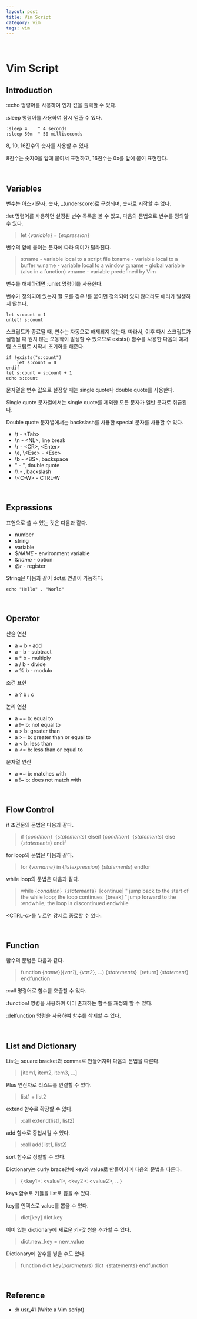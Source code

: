 ```yaml
---
layout: post
title: Vim Script
category: vim
tags: vim
---
```


&nbsp;

# Vim Script

## Introduction

:echo 명령어를 사용하여 인자 값을 출력할 수 있다.

:sleep 명령어를 사용하여 잠시 멈출 수 있다.

~~~vim
:sleep 4	" 4 seconds
:sleep 50m	" 50 milliseconds
~~~



8, 10, 16진수의 숫자를 사용할 수 있다.

8진수는 숫자0을 앞에 붙여서 표현하고, 16진수는 0x를 앞에 붙여 표현한다.

&nbsp;

## Variables

변수는 아스키문자, 숫자, \_(underscore)로 구성되며, 숫자로 시작할 수 없다.

:let 명령어를 사용하면 설정된 변수 목록을 볼 수 있고, 다음의 문법으로 변수를 정의할 수 있다.

> let {*variable*} = {*expression*}

변수의 앞에 붙이는 문자에 따라 의미가 달라진다.

> s:name - variable local to a script file
> b:name - variable local to a buffer
> w:name - variable local to a window
> g:name - global variable (also in a function)
> v:name - variable predefined by Vim

변수를 해제하려면 :unlet 명령어를 사용한다.

변수가 정의되어 있는지 잘 모를 경우 !를 붙이면 정의되어 있지 않더라도 에러가 발생하지 않는다.

~~~vim
let s:count = 1
unlet! s:count
~~~

스크립트가 종료될 때, 변수는 자동으로 해제되지 않는다. 따라서, 이후 다시 스크립트가 실행될 때 원치 않는 오동작이 발생할 수 있으므로 exists() 함수를 사용한 다음의 예처럼 스크립트 시작시 초기화를 해준다.

~~~vim
if !exists("s:count")
	let s:count = 0
endif
let s:count = s:count + 1
echo s:count
~~~

문자열을 변수 값으로 설정할 때는 single quote나 double quote를 사용한다.

Single quote 문자열에서는 single quote를 제외한 모든 문자가 일반 문자로 취급된다.

Double quote 문자열에서는 backslash를 사용한 special 문자를 사용할 수 있다.

- \t - \<Tab>
- \n - \<NL>, line break
- \r - \<CR>, \<Enter>
- \e, \\\<Esc> - \<Esc>
- \b - \<BS>, backspace
- \" - ", double quote
- \\\ - \, backslash
- \\\<C-W> - CTRL-W

&nbsp;

## Expressions

표현으로 쓸 수 있는 것은 다음과 같다.

- number
- string
- variable
- $*NAME* - environment variable
- &*name* - option
- @*r* - register

String은 다음과 같이 dot로 연결이 가능하다.

~~~vim
echo "Hello" . "World"
~~~

&nbsp;

## Operator

산술 연산

- a + b - add
- a - b - subtract
- a * b - multiply
- a / b - divide
- a % b - modulo



조건 표현

- a ? b : c



논리 연산

- a == b: equal to
- a != b: not equal to
- a > b: greater than
- a >= b: greater than or equal to
- a < b: less than
- a <= b: less than or equal to



문자열 연산

- a =~ b: matches with
- a !~ b: does not match with

&nbsp;

## Flow Control

if 조건문의 문법은 다음과 같다.

> if {*condition*}
> ​	{*statements*}
> elseif {*condition*}
> ​	{*statements*}
> else
> ​	{*statements*}
> endif



for loop의 문법은 다음과 같다.

> for {*varname*} in {*listexpression*}
> ​	{*statements*}
> endfor



while loop의 문법은 다음과 같다.

> while {*condition*}
> ​	{*statement*s}
> ​	[continue]	" jump back to the start of the while loop; the loop continues
> ​	[break]		" jump forward to the :endwhile; the loop is discontinued
> endwhile

\<CTRL-c>를 누르면 강제로 종료할 수 있다.

&nbsp;

## Function

함수의 문법은 다음과 같다.

> function {*name*}({*var1*}, {*var2*}, ...)
> ​	{*statement*s}
> ​	[return] {*statement*}
> endfunction

:call 명령어로 함수를 호출할 수 있다.

:function! 명령을 사용하여 이미 존재하는 함수를 재정의 할 수 있다.

:delfunction 명령을 사용하여 함수를 삭제할 수 있다.

&nbsp;

## List and Dictionary

List는 square bracket과 comma로 만들어지며 다음의 문법을 따른다.

> [item1, item2, item3, ...]

Plus 연산자로 리스트를 연결할 수 있다.

> list1 + list2

extend 함수로 확장할 수 있다.

> :call extend(list1, list2)

add 함수로 중첩시킬 수 있다.

> :call add(list1, list2)

sort 함수로 정렬할 수 있다.



Dictionary는 curly brace안에 key와 value로 만들어지며 다음의 문법을 따른다.

> {\<key1>:  \<value1>,  \<key2>: \<value2>, ...}

keys 함수로 키들을 list로 뽑을 수 있다.

key를 인덱스로 value를 뽑을 수 있다.

> dict[key]
> dict.key

이미 있는 dictionary에 새로운 키-값 쌍을 추가할 수 있다.

> dict.new\_key =  new\_value

Dictionary에 함수를 넣을 수도 있다.

> function dict.key(*parameters*) dict
> ​	{statements}
> endfunction

&nbsp;

## Reference

- :h usr\_41  (Write a Vim script)

